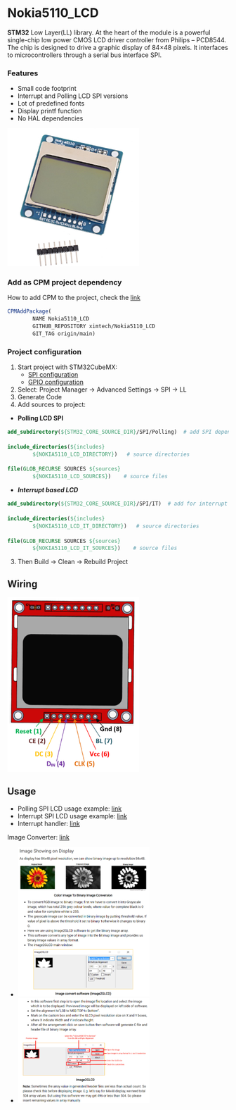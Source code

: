 # Nokia5110_LCD

**STM32** Low Layer(LL) library. At the heart of the module is a powerful single-chip low power CMOS LCD driver
controller from Philips – PCD8544. The chip is designed to drive a graphic display of 84×48 pixels. It interfaces to
microcontrollers through a serial bus interface SPI.

### Features

- Small code footprint
- Interrupt and Polling LCD SPI versions
- Lot of predefined fonts
- Display printf function
- No HAL dependencies

<img src="https://github.com/ximtech/Nokia5110_LCD/blob/main/example/nokia5110.PNG" alt="image" width="300"/>

### Add as CPM project dependency

How to add CPM to the project, check the [link](https://github.com/cpm-cmake/CPM.cmake)

```cmake
CPMAddPackage(
        NAME Nokia5110_LCD
        GITHUB_REPOSITORY ximtech/Nokia5110_LCD
        GIT_TAG origin/main)
```

### Project configuration

1. Start project with STM32CubeMX:
    * [SPI configuration](https://github.com/ximtech/Nokia5110_LCD/blob/main/example/spi_no_nvic.PNG)
    * [GPIO configuration](https://github.com/ximtech/Nokia5110_LCD/blob/main/example/gpio.PNG)
2. Select: Project Manager -> Advanced Settings -> SPI -> LL
3. Generate Code
4. Add sources to project:

- **Polling LCD SPI**

```cmake
add_subdirectory(${STM32_CORE_SOURCE_DIR}/SPI/Polling)  # add SPI dependency

include_directories(${includes}
        ${NOKIA5110_LCD_DIRECTORY})   # source directories

file(GLOB_RECURSE SOURCES ${sources}
        ${NOKIA5110_LCD_SOURCES})    # source files
```

- ***Interrupt based LCD***

```cmake
add_subdirectory(${STM32_CORE_SOURCE_DIR}/SPI/IT)  # add for interrupt version

include_directories(${includes}
        ${NOKIA5110_LCD_IT_DIRECTORY})   # source directories

file(GLOB_RECURSE SOURCES ${sources}
        ${NOKIA5110_LCD_IT_SOURCES})    # source files
```

3. Then Build -> Clean -> Rebuild Project

## Wiring

<img src="https://github.com/ximtech/Nokia5110_LCD/blob/main/example/pinout.PNG" alt="image" width="300"/>

## Usage

- Polling SPI LCD usage example: [link](https://github.com/ximtech/HD44780_I2C/blob/main/example/example.c)
- Interrupt SPI LCD usage example: [link](https://github.com/ximtech/HD44780_I2C/blob/main/example/example_IT.c)
- Interrupt handler: [link](https://github.com/ximtech/HD44780_I2C/blob/main/example/stm32f4xx_it.c)

Image Converter: [link](https://github.com/ximtech/HD44780_I2C/blob/main/example//Image2GLCD)

- <img src="https://github.com/ximtech/Nokia5110_LCD/blob/main/example/Image2GLCD/Image_Converter.PNG" alt="image" width="300"/>
- <img src="https://github.com/ximtech/Nokia5110_LCD/blob/main/example/Image2GLCD/Image_Converter2.PNG" alt="image" width="300"/>
